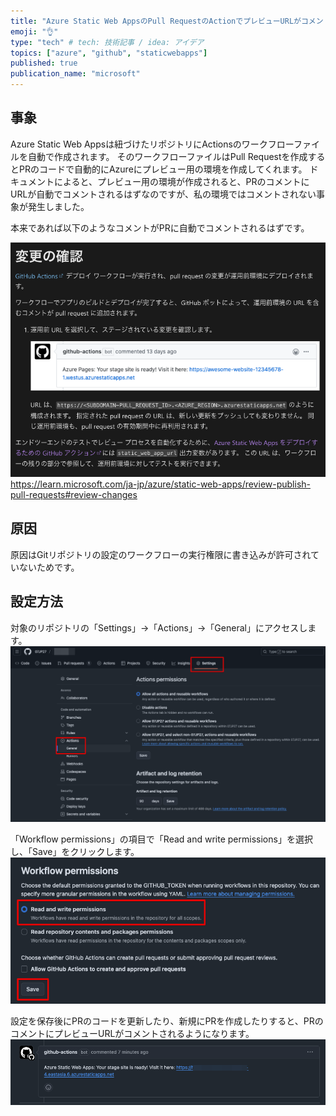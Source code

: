 ```yaml
---
title: "Azure Static Web AppsのPull RequestのActionでプレビューURLがコメントされない"
emoji: "👌"
type: "tech" # tech: 技術記事 / idea: アイデア
topics: ["azure", "github", "staticwebapps"]
published: true
publication_name: "microsoft"
---
```


## 事象
Azure Static Web Appsは紐づけたリポジトリにActionsのワークフローファイルを自動で作成されます。
そのワークフローファイルはPull Requestを作成するとPRのコードで自動的にAzureにプレビュー用の環境を作成してくれます。
ドキュメントによると、プレビュー用の環境が作成されると、PRのコメントにURLが自動でコメントされるはずなのですが、私の環境ではコメントされない事象が発生しました。

本来であれば以下のようなコメントがPRに自動でコメントされるはずです。

![](/images/swa-pr-action-can-not-comment-stating-url/comment.png)
https://learn.microsoft.com/ja-jp/azure/static-web-apps/review-publish-pull-requests#review-changes


## 原因
原因はGitリポジトリの設定のワークフローの実行権限に書き込みが許可されていないためです。

## 設定方法
対象のリポジトリの「Settings」→「Actions」→「General」にアクセスします。
![](/images/swa-pr-action-can-not-comment-stating-url/1.png)

「Workflow permissions」の項目で「Read and write permissions」を選択し、「Save」をクリックします。
![](/images/swa-pr-action-can-not-comment-stating-url/2.png)


設定を保存後にPRのコードを更新したり、新規にPRを作成したりすると、PRのコメントにプレビューURLがコメントされるようになります。
![](/images/swa-pr-action-can-not-comment-stating-url/3.png)
